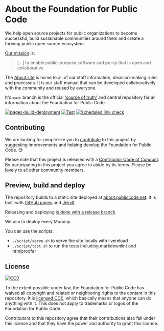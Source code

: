 # About the Foundation for Public Code

<!-- SPDX-License-Identifier: CC0-1.0 -->
<!-- SPDX-FileCopyrightText: 2018-2023 The Foundation for Public Code <info@publiccode.net> -->

We help open source projects for public organizations to become successful, build sustainable communities around them and create a thriving public open source ecosystem.

[Our mission](organization/mission.md) is:

> [...] to enable public-purpose software and policy that is open and collaborative.

The [About site](activities/documentation/index.md) is home to all of our staff information, decision-making rules and processes.
It is our staff manual that can be developed collaboratively with the community and reused by everyone.

It's `main` branch is the official ['source of truth'](GOVERNANCE.md) and central repository for all information about the Foundation for Public Code.

[![pages-build-deployment](https://github.com/publiccodenet/about/actions/workflows/pages/pages-build-deployment/badge.svg)](https://github.com/publiccodenet/about/actions/workflows/pages/pages-build-deployment)
[![Test](https://github.com/publiccodenet/about/actions/workflows/test.yml/badge.svg)](https://github.com/publiccodenet/about/actions/workflows/test.yml)
[![Scheduled link check](https://github.com/publiccodenet/about/actions/workflows/link-check.yml/badge.svg)](https://github.com/publiccodenet/about/actions/workflows/link-check.yml)

## Contributing

We are looking for people like you to [contribute](CONTRIBUTING.md) to this project by suggesting improvements and helping develop the Foundation for Public Code. 😊

Please note that this project is released with a [Contributor Code of Conduct](CODE_OF_CONDUCT.md).
By participating in this project you agree to abide by its terms. Please be lovely to all other community members.

## Preview, build and deploy

The repository builds to a static site deployed at [about.publiccode.net](https://about.publiccode.net/).
It is built with [GitHub pages](https://pages.github.com) and [Jekyll](https://jekyllrb.com/).

Releasing and deploying [is done with a release branch](activities/documentation/merge-develop-into-main.md).

We aim to deploy every Monday.

You can use the scripts:

* `./script/serve.sh` to serve the site locally with livereload
* `./script/test.sh` to run the tests including markdownlint and htmlproofer

## License

[![CC0](https://licensebuttons.net/p/zero/1.0/88x31.png)](https://creativecommons.org/publicdomain/zero/1.0/)

To the extent possible under law, the Foundation for Public Code has waived all copyright and related or neighboring rights to the content in this repository.
It is [licensed CC0](https://creativecommons.org/publicdomain/zero/1.0/), which basically means that anyone can do anything with it.
This does not apply to trademarks or logos of the Foundation for Public Code.

Contributors to this repository agree that their contributions also fall under this license and that they have the power and authority to grant this licence.
